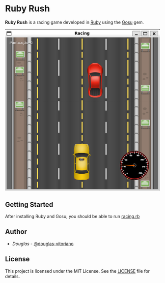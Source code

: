 # Ruby Rush

**Ruby Rush** is a racing game developed in [Ruby](https://www.ruby-lang.org/en/documentation/) using the [Gosu](https://www.libgosu.org/) gem.


![alt text](image.png)


## Getting Started

After installing Ruby and Gosu, you should be able to run [racing.rb](https://github.com/douglas-vitoriano/ruby_rush/blob/main/racing.rb)

## Author

- *Douglas* - [@douglas-vitoriano](https://github.com/douglas-vitoriano)

## License
This project is licensed under the MIT License. See the [LICENSE](https://github.com/douglas-vitoriano/ruby_rush/blob/main/LICENSE) file for details.
